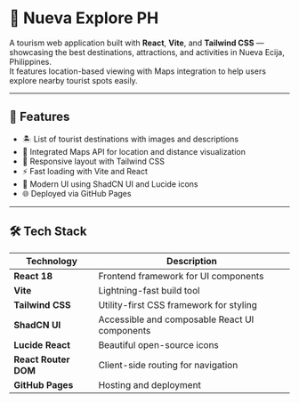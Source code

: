 # 🌴 Nueva Explore PH

A tourism web application built with **React**, **Vite**, and **Tailwind CSS** — showcasing the best destinations, attractions, and activities in Nueva Ecija, Philippines.  
It features location-based viewing with Maps integration to help users explore nearby tourist spots easily.

---

## 🚀 Features

- 🏝️ List of tourist destinations with images and descriptions  
- 📍 Integrated Maps API for location and distance visualization  
- 🧭 Responsive layout with Tailwind CSS  
- ⚡ Fast loading with Vite and React  
- 🌙 Modern UI using ShadCN UI and Lucide icons  
- 🌐 Deployed via GitHub Pages

---

## 🛠️ Tech Stack

| Technology | Description |
|-------------|-------------|
| **React 18** | Frontend framework for UI components |
| **Vite** | Lightning-fast build tool |
| **Tailwind CSS** | Utility-first CSS framework for styling |
| **ShadCN UI** | Accessible and composable React UI components |
| **Lucide React** | Beautiful open-source icons |
| **React Router DOM** | Client-side routing for navigation |
| **GitHub Pages** | Hosting and deployment |


